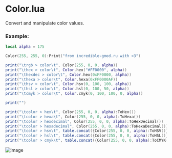 # Color.lua
Convert and manipulate color values.

### Example:
```lua
local alpha = 175

Color(255, 255, 0):Print("from incredible-gmod.ru with <3")

print("\trgb > color\t", Color(255, 0, 0, alpha))
print("\thex > color\t", Color.hex("#FF0000", alpha))
print("\thexdec > color\t", Color.hex(0xFF0000, alpha))
print("\thexa > color\t", Color.hexa(0xFF0000AF))
print("\thsv > color\t", Color.hsv(0, 100, 100, alpha))
print("\thsl > color\t", Color.hsl(0, 100, 50, alpha))
print("\tcmyk > color\t", Color.cmyk(0, 100, 100, 0, alpha))

print("")

print("\tcolor > hex\t", Color(255, 0, 0, alpha):ToHex())
print("\tcolor > hexa\t", Color(255, 0, 0, alpha):ToHexa())
print("\tcolor > hexdecimal", Color(255, 0, 0, alpha):ToHexDecimal())
print("\tcolor > hexadecimal", Color(255, 0, 0, alpha):ToHexaDecimal())
print("\tcolor > hsv\t", table.concat({Color(255, 0, 0, alpha):ToHSV()}, ", "))
print("\tcolor > hsl\t", table.concat({Color(255, 0, 0, alpha):ToHSL()}, ", "))
print("\tcolor > cmyk\t", table.concat({Color(255, 0, 0, alpha):ToCMYK()}, ", "))
```
![image](https://user-images.githubusercontent.com/34854689/208588735-72e163b5-d2a6-4dd9-8925-c27a92cc0a1e.png)
